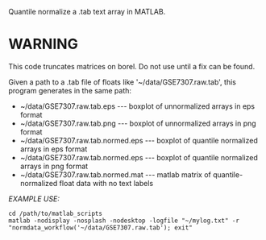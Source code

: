 Quantile normalize a .tab text array in MATLAB.

WARNING
=======
This code truncates matrices on borel. Do not use until a fix can be found.

Given a path to a .tab file of floats like '~/data/GSE7307.raw.tab', this program generates in the same path:

* ~/data/GSE7307.raw.tab.eps --- boxplot of unnormalized arrays in eps format
* ~/data/GSE7307.raw.tab.png --- boxplot of unnormalized arrays in png format
* ~/data/GSE7307.raw.tab.normed.eps --- boxplot of quantile normalized arrays in eps format
* ~/data/GSE7307.raw.tab.normed.eps --- boxplot of quantile normalized arrays in png format
* ~/data/GSE7307.raw.tab.normed.mat --- matlab matrix of quantile-normalized float data with no text labels



*EXAMPLE USE:*

    cd /path/to/matlab_scripts
    matlab -nodisplay -nosplash -nodesktop -logfile "~/mylog.txt" -r "normdata_workflow('~/data/GSE7307.raw.tab'); exit"